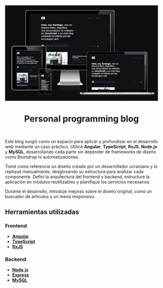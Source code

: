 <p align ="center">
  <img src="https://github.com/santiagocarranz-a/personal-programming-blog-frontend-pb/blob/main/imagen%20de%20presentacion%20de%20app%20blog%20personal%20de%20programacion.png" alt="imagen de presentacion del sitio web"/>
</p>

<h1 align="center">Personal programming blog</h1>
<br>

Este blog surgió como un espacio para aplicar y profundizar en el desarrollo web mediante un caso práctico. Utilicé **Angular**, **TypeScript**, **RxJS**, **Node.js** y **MySQL**, desarrollando cada parte sin depender de frameworks de diseño como Bootstrap ni automatizaciones.

Tomé como referencia un diseño creado por un desarrollador ucraniano y lo repliqué manualmente, desglosando su estructura para analizar cada componente. Definí la arquitectura del frontend y backend, estructuré la aplicación en módulos reutilizables y planifiqué los servicios necesarios.

Durante el desarrollo, introduje mejoras sobre el diseño original, como un buscador de artículos y un menú responsivo.

## Herramientas utilizadas

### Frontend
* [**Angular**](https://angular.io/)
* [**TypeScript**](https://www.typescriptlang.org/)
* [**RxJS**](https://rxjs.dev/)

### Backend
* [**Node.js**](https://nodejs.org/es)
* [**Express**](https://expressjs.com/es/)
* [**MySQL**](https://www.mysql.com/)
